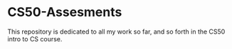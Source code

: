 # CS50-Assesments
This repository is dedicated to all my work so far, and so forth in the CS50 intro to CS course.
